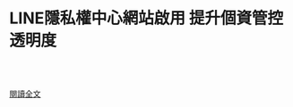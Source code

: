 # LINE隱私權中心網站啟用 提升個資管控透明度

<!--more-->
<!--48-->
<br><br/>

[閱讀全文](https://www.cna.com.tw/news/ait/202101290089.aspx?utm_source=cna.app&utm_medium=app&utm_campaign=inapp_share)
